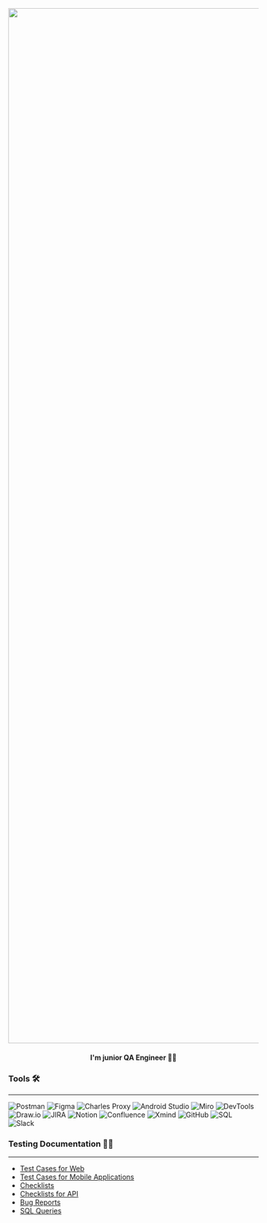 <div align="center">
    <img src="https://i.ibb.co/T23bzGj/business-card.png" alt="business-card" width="2080">
</div>

<div align="center">
    <h4>I'm junior QA Engineer 🔎🐞</h4>
</div>


### Tools 🛠️
---
![Postman](https://img.shields.io/badge/-Postman-FFE4C4?style=for-the-badge&logo=postman&logoColor=23F7DF1E)
![Figma](https://img.shields.io/badge/-Figma-FFE4C4?style=for-the-badge&logo=figma&logoColor=FF00FF)
![Charles Proxy](https://img.shields.io/badge/-Charles-FFE4C4?style=for-the-badge&logo=charles&logoColor=FF00FF)
![Android Studio](https://img.shields.io/badge/-AndroidStudio-FFE4C4?style=for-the-badge&logo=androidstudio&logoColor=2F4F4F)
![Miro](https://img.shields.io/badge/-Miro-FFE4C4?style=for-the-badge&logo=miro&logoColor=090909)
![DevTools](https://img.shields.io/badge/-DevTools-FFE4C4?style=for-the-badge&logo=DevTools&logoColor=090909)
![Draw.io](https://img.shields.io/badge/-Draw.io-FFE4C4?style=for-the-badge&logo=diagrams.net&logoColor=D2691E)
![JIRA](https://img.shields.io/badge/-JIRA-FFE4C4?style=for-the-badge&logo=jira&logoColor=00008B)
![Notion](https://img.shields.io/badge/-Notion-FFE4C4?style=for-the-badge&logo=Notion&logoColor=000000)
![Confluence](https://img.shields.io/badge/-Confluence-FFE4C4?style=for-the-badge&logo=Confluence&logoColor=00008B)
![Xmind](https://img.shields.io/badge/-Xmind-FFE4C4?style=for-the-badge&logo=Xmind&logoColor=00008B)
![GitHub](https://img.shields.io/badge/-GitHub-FFE4C4?style=for-the-badge&logo=GitHub&logoColor=000000)
![SQL](https://img.shields.io/badge/-SQL-FFE4C4?style=for-the-badge&logo=postgreSQL&logoColor=000000)
![Slack](https://img.shields.io/badge/-Slack-FFE4C4?style=for-the-badge&logo=Slack&logoColor=800080)

### Testing Documentation 📑📎
---

- [Test Cases for Web](https://github.com/adalanche/Test_Cases_for_WEB)
- [Test Cases for Mobile Applications](https://github.com/adalanche/Test_Cases_for_Mobile_App)
- [Checklists](https://github.com/adalanche/Checklists)
- [Checklists for API](https://github.com/adalanche/Checklists_for_API)
- [Bug Reports](https://github.com/adalanche/Bug_Reports)
- [SQL Queries]()




